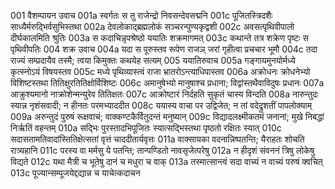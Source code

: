 001	वैशम्पायन उवाच
001a	स्वर्गतः स तु राजेन्द्रो निवसन्देवसद्मनि
001c	पूजितस्त्रिदशैः साध्यैर्मरुद्भिर्वसुभिस्तथा
002a	देवलोकाद्ब्रह्मलोकं सञ्चरन्पुण्यकृद्वशी
002c	अवसत्पृथिवीपालो दीर्घकालमिति श्रुतिः
003a	स कदाचिन्नृपश्रेष्ठो ययातिः शक्रमागमत्
003c	कथान्ते तत्र शक्रेण पृष्टः स पृथिवीपतिः
004	शक्र उवाच
004a	यदा स पूरुस्तव रूपेण राजञ् जरां गृहीत्वा प्रचचार भूमौ
004c	तदा राज्यं सम्प्रदायैव तस्मै; त्वया किमुक्तः कथयेह सत्यम्
005	ययातिरुवाच
005a	गङ्गायमुनयोर्मध्ये कृत्स्नोऽयं विषयस्तव
005c	मध्ये पृथिव्यास्त्वं राजा भ्रातरोऽन्त्याधिपास्तव
006a	अक्रोधनः क्रोधनेभ्यो विशिष्टस्तथा तितिक्षुरतितिक्षोर्विशिष्टः
006c	अमानुषेभ्यो मानुषाश्च प्रधाना; विद्वांस्तथैवाविदुषः प्रधानः
007a	आक्रुश्यमानो नाक्रोशेन्मन्युरेव तितिक्षतः
007c	आक्रोष्टारं निर्दहति सुकृतं चास्य विन्दति
008a	नारुन्तुदः स्यान्न नृशंसवादी; न हीनतः परमभ्याददीत
008c	ययास्य वाचा पर उद्विजेत; न तां वदेद्रुशतीं पापलोक्याम्
009a	अरुन्तुदं पुरुषं रूक्षवाचं; वाक्कण्टकैर्वितुदन्तं मनुष्यान्
009c	विद्यादलक्ष्मीकतमं जनानां; मुखे निबद्धां निर्ऋतिं वहन्तम्
010a	सद्भिः पुरस्तादभिपूजितः स्यात्सद्भिस्तथा पृष्ठतो रक्षितः स्यात्
010c	सदासतामतिवादांस्तितिक्षेत्सतां वृत्तं चाददीतार्यवृत्तः
011a	वाक्सायका वदनान्निष्पतन्ति; यैराहतः शोचति रात्र्यहानि
011c	परस्य वा मर्मसु ये पतन्ति; तान्पण्डितो नावसृजेत्परेषु
012a	न हीदृशं संवननं त्रिषु लोकेषु विद्यते
012c	यथा मैत्री च भूतेषु दानं च मधुरा च वाक्
013a	तस्मात्सान्त्वं सदा वाच्यं न वाच्यं परुषं क्वचित्
013c	पूज्यान्सम्पूजयेद्दद्यान्न च याचेत्कदाचन
